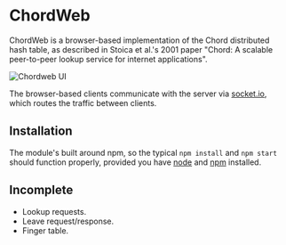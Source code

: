 ChordWeb
========

ChordWeb is a browser-based implementation of the Chord distributed hash table,
as described in Stoica et al.'s 2001 paper "Chord: A scalable peer-to-peer
lookup service for internet applications".

![Chordweb UI](http://chrisko.github.com/chordweb/chordweb.png)

The browser-based clients communicate with the server via
[socket.io](http://socket.io/), which routes the traffic between clients.

Installation
------------

The module's built around npm, so the typical `npm install` and `npm start`
should function properly, provided you have [node](http://nodejs.org/) and
[npm](http://npmjs.org/) installed.

Incomplete
----------

* Lookup requests.
* Leave request/response.
* Finger table.
